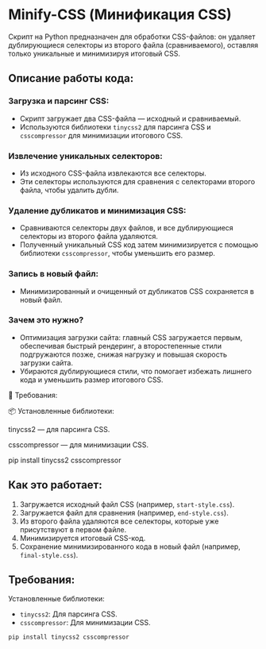 # Minify-CSS (Минификация CSS)

Скрипт на Python предназначен для обработки CSS-файлов: он удаляет дублирующиеся селекторы из второго файла (сравниваемого), оставляя только уникальные и минимизируя итоговый CSS.

## Описание работы кода:

### Загрузка и парсинг CSS:
- Скрипт загружает два CSS-файла — исходный и сравниваемый.
- Используются библиотеки `tinycss2` для парсинга CSS и `csscompressor` для минимизации итогового CSS.

### Извлечение уникальных селекторов:
- Из исходного CSS-файла извлекаются все селекторы.
- Эти селекторы используются для сравнения с селекторами второго файла, чтобы удалить дубли.

### Удаление дубликатов и минимизация CSS:
- Сравниваются селекторы двух файлов, и все дублирующиеся селекторы из второго файла удаляются.
- Полученный уникальный CSS код затем минимизируется с помощью библиотеки `csscompressor`, чтобы уменьшить его размер.

### Запись в новый файл:
- Минимизированный и очищенный от дубликатов CSS сохраняется в новый файл.

### Зачем это нужно?
- Оптимизация загрузки сайта: главный CSS загружается первым, обеспечивая быстрый рендеринг, а второстепенные стили подгружаются позже, снижая нагрузку и повышая скорость загрузки сайта.
- Убираются дублирующиеся стили, что помогает избежать лишнего кода и уменьшить размер итогового CSS.

📌 Требования:

📦 Установленные библиотеки:

tinycss2 — для парсинга CSS.

csscompressor — для минимизации CSS.

pip install tinycss2 csscompressor



## Как это работает:

1. Загружается исходный файл CSS (например, `start-style.css`).
2. Загружается файл для сравнения (например, `end-style.css`).
3. Из второго файла удаляются все селекторы, которые уже присутствуют в первом файле.
4. Минимизируется итоговый CSS-код.
5. Сохранение минимизированного кода в новый файл (например, `final-style.css`).

## Требования:

Установленные библиотеки:

- `tinycss2`: Для парсинга CSS.
- `csscompressor`: Для минимизации CSS.

```bash
pip install tinycss2 csscompressor
